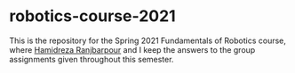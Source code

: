 # robotics-course-2021
This is the repository for the Spring 2021 Fundamentals of Robotics course, where [Hamidreza Ranjbarpour](https://github.com/hamidrezaRanjbarpour) and I keep the answers to the group assignments given throughout this semester.
